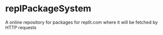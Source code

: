 # replPackageSystem
A online repository for packages for replit.com where it will be fetched by HTTP requests
